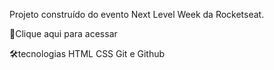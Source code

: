Projeto construído do evento Next Level Week da Rocketseat.

🔗Clique aqui para acessar

🛠tecnologias
HTML
CSS
Git e Github
